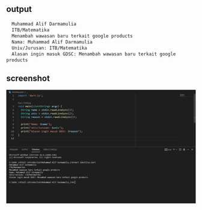 ##  output

  ```shell
    Muhammad Alif Darmamulia
    ITB/Matematika
    Menambah wawasan baru terkait google products
    Nama: Muhammad Alif Darmamulia
    Univ/Jurusan: ITB/Matematika
    Alasan ingin masuk GDSC: Menambah wawasan baru terkait google products
  ```

  ##  screenshot

  <img src="output.png">

